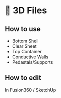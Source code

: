 # 🧊 3D Files

## How to use

- Bottom Shell
- Clear Sheet
- Top Container
- Conductive Walls
- Pedastals/Supports

## How to edit

In Fusion360 / SketchUp

